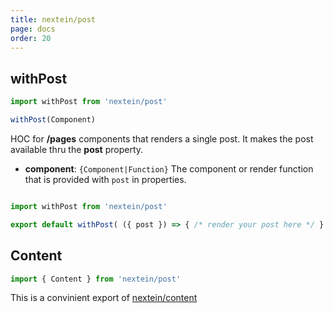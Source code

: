 ```yaml
---
title: nextein/post
page: docs
order: 20
---
```


## withPost

```js
import withPost from 'nextein/post'

withPost(Component)
```

HOC for **/pages** components that renders a single post. It makes the post available thru the **post** property.

- **component**: `{Component|Function}` The component or render function that is provided with `post` in properties.  


```js

import withPost from 'nextein/post'

export default withPost( ({ post }) => { /* render your post here */ } )

```

## Content

```js
import { Content } from 'nextein/post'
```

This is a convinient export of [nextein/content](/docs/v3/api/content)
